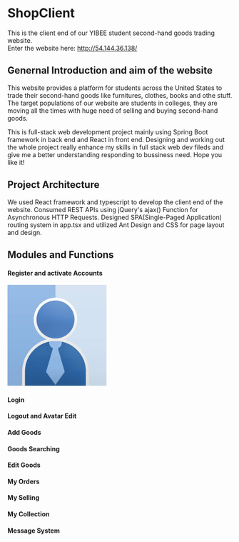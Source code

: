 # ShopClient
This is the client end of our YIBEE student second-hand goods trading website.       
Enter the website here: http://54.144.36.138/

## Genernal Introduction and aim of the website
This website provides a platform for students across the United States to trade their second-hand goods like furnitures, clothes, books and othe stuff. The target populations of our website are students in colleges, they are moving all the times with huge need of selling and buying second-hand goods.

This is full-stack web development project mainly using Spring Boot framework in back end and React in front end. Designing and working out the whole project really enhance my skills in full stack web dev fileds and give me a better understanding responding to bussiness need. Hope you like it!

## Project Architecture
We used React framework and typescript to develop the client end of the website. Consumed REST APIs using jQuery's ajax() Function for Asynchronous HTTP Requests. Designed SPA(Single-Paged Application) routing system in app.tsx and utilized Ant Design and CSS for page layout and design.

## Modules and Functions

#### Register and activate Accounts 
![image](https://github.com/Shichao97/README-Image/blob/master/ad2.jpeg)
#### Login 

#### Logout and Avatar Edit 

#### Add Goods

#### Goods Searching

#### Edit Goods

#### My Orders

#### My Selling

#### My Collection

#### Message System



